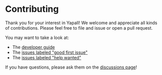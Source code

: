 # Contributing

Thank you for your interest in Yapall! We welcome and appreciate all kinds of
contributions. Please feel free to file and issue or open a pull request.

You may want to take a look at:

- The [developer guide](dev.md)
- The [issues labeled "good first issue"][good]
- The [issues labeled "help wanted"][help]

If you have questions, please ask them on the [discussions page][discuss]!

[discuss]: https://github.com/GaloisInc/yapall/discussions
[good]: https://github.com/GaloisInc/yapall/issues?q=is%3Aopen+is%3Aissue+label%3A%22good+first+issue%22
[help]: https://github.com/GaloisInc/yapall/issues?q=is%3Aopen+is%3Aissue+label%3A%22help+wanted%22
